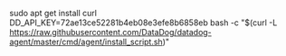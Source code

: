 sudo apt get install curl
DD_API_KEY=72ae13ce52281b4eb08e3efe8b6858eb bash -c "$(curl -L https://raw.githubusercontent.com/DataDog/datadog-agent/master/cmd/agent/install_script.sh)"
